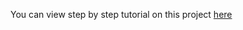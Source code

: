 You can view step by step tutorial on this project [here](https://medium.com/bitsrc/3-ways-to-create-a-react-app-in-2024-e50e67f36a62)
